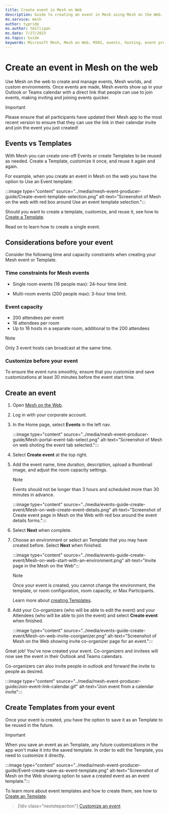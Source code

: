 ```yaml
---
title: Create event in Mesh on Web
description: Guide to creating an event in Mesh using Mesh on the Web.
ms.service: mesh
author: typride
ms.author: tmilligan
ms.date: 7/27/2023
ms.topic: Guide
keywords: Microsoft Mesh, Mesh on Web, M365, events, hosting, event producer, event organizer
---
```


# Create an event in Mesh on the web

Use Mesh on the web to create and manage events, Mesh worlds, and custom environments. Once events are made, Mesh events show up in your Outlook or Teams calendar with a direct link that people can use to join events, making inviting and joining events quicker.

> [!IMPORTANT]
> Please ensure that all participants have updated their Mesh app to the most recent version to ensure that they can use the link in their calendar invite and join the event you just created!

## Events vs Templates

With Mesh you can create one-off Events or create Templates to be reused as needed. Create a Template, customize it once, and reuse it again and again.

For example, when you create an event in Mesh on the web you have the option to Use an Event template:

:::image type="content" source="../media/mesh-event-producer-guide/Create-event-template-selection.png" alt-text="Screenshot of Mesh on the web with red box around Use an event template selection.":::

Should you want to create a template, customize, and reuse it, see how to [Create a Template](create-template.md).

Read on to learn how to create a single event.

## Considerations before your event

Consider the following time and capacity constraints when creating your Mesh event or Template.

### Time constraints for Mesh events

- Single room events (16 people max): 24-hour time limit.

- Multi-room events (200 people max): 3-hour time limit.

### Event capacity

- 200 attendees per event
- 16 attendees per room
- Up to 16 hosts in a separate room, additional to the 200 attendees

> [!NOTE]
> Only 3 event hosts can broadcast at the same time.

### Customize **before** your event

To ensure the event runs smoothly, ensure that you customize and save customizations at least 30 minutes before the event start time.

## Create an event

1. Open [Mesh on the Web](https://mesh.cloud.microsoft).

1. Log in with your corporate account.

1. In the Home page, select **Events** in the left nav.

    :::image type="content" source="../media/mesh-event-producer-guide/Mesh-portal-event-tab-select.png" alt-text="Screenshot of Mesh on web shoting the event tab selected.":::

1. Select **Create event** at the top right.

1. Add the event name, time duration, description, upload a thumbnail image, and adjust the room capacity settings.

    > [!NOTE]
    > Events should not be longer than 3 hours and scheduled more than 30 minutes in advance.


    :::image type="content" source="../media/events-guide-create-event/Mesh-on-web-create-event-details.png" alt-text="Screenshot of Create event page in Mesh on the Web with red box around the event details forms.":::

1. Select **Next** when complete.
1. Choose an environment or select an Template that you may have created before. Select **Next** when finished.


    :::image type="content" source="../media/events-guide-create-event/Mesh-on-web-start-with-an-environment.png" alt-text="Invite page in the Mesh on the Web":::

    > [!NOTE]
    > Once your event is created, you cannot change the environment, the template, or room configuration, room capacity, or Max Participants.

    Learn more about [creating Templates](create-template.md).

1. Add your Co-organizers (who will be able to edit the event) and your Attendees (who will be able to join the event) and select **Create event** when finished.


    :::image type="content" source="../media/events-guide-create-event/Mesh-on-web-invite-coorganizer.png" alt-text="Screenshot of Mesh on the Web showing invite co-organizer page for an event.":::

Great job! You've now created your event. Co-organizers and invitees will now see the event in their Outlook and Teams calendars.

Co-organizers can also invite people in outlook and forward the invite to people as desired.

:::image type="content" source="../media/mesh-event-producer-guide/Join-event-link-calendar.gif" alt-text="Join event from a calendar invite":::

## Create Templates from your event

Once your event is created, you have the option to save it as an Template to be reused in the future.

> [!IMPORTANT]
> When you save an event as an Template, any future customizations in the app won't make it into the saved template. In order to edit the Template, you need to customize it directly.

:::image type="content" source="../media/mesh-event-producer-guide/Event-create-save-as-event-template.png" alt-text="Screenshot of Mesh on the Web showing option to save a created event as an event template.":::

To learn more about event templates and how to create them, see how to [Create an Template](create-template.md).

   > [!div class="nextstepaction"]
   > [Customize an event](customize-event.md)
